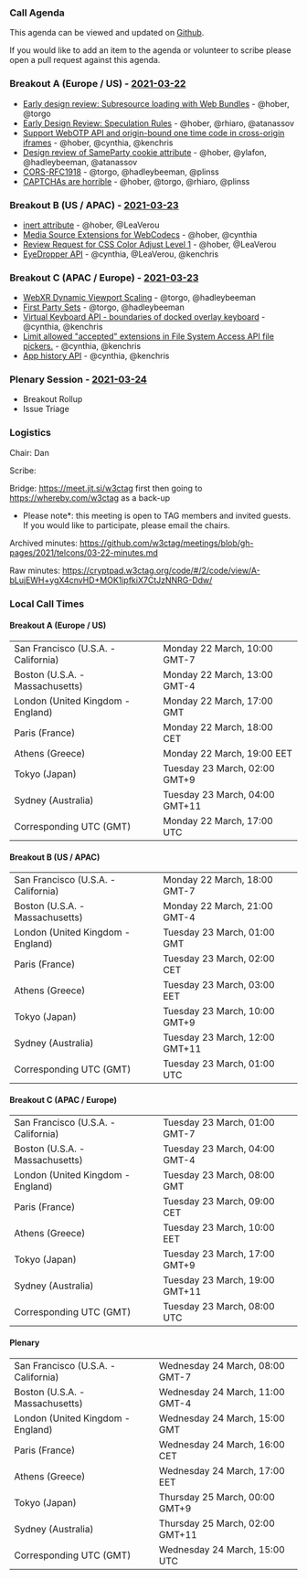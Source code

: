 ### Call Agenda

This agenda can be viewed and updated on [Github](https://github.com/w3ctag/meetings/blob/gh-pages/2021/telcons/03-22-agenda.md).

If you would like to add an item to the agenda or volunteer to scribe please open a pull request against this agenda.

### Breakout A (Europe / US) - [2021-03-22](https://www.timeanddate.com/worldclock/converter.html?iso=20210322T170000&p1=224&p2=43&p3=136&p4=195&p5=26&p6=248&p7=240)

* [Early design review: Subresource loading with Web Bundles](https://github.com/w3ctag/design-reviews/issues/616) - @hober, @torgo
* [Early Design Review: Speculation Rules](https://github.com/w3ctag/design-reviews/issues/611) - @hober, @rhiaro, @atanassov
* [Support WebOTP API and origin-bound one time code in cross-origin iframes](https://github.com/w3ctag/design-reviews/issues/604) - @hober, @cynthia, @kenchris
* [Design review of SameParty cookie attribute](https://github.com/w3ctag/design-reviews/issues/595) - @hober, @ylafon, @hadleybeeman, @atanassov
* [CORS-RFC1918](https://github.com/w3ctag/design-reviews/issues/572) - @torgo, @hadleybeeman, @plinss
* [CAPTCHAs are horrible](https://github.com/w3ctag/design-reviews/issues/558) - @hober, @torgo, @rhiaro, @plinss

### Breakout B (US / APAC) - [2021-03-23](https://www.timeanddate.com/worldclock/converter.html?iso=20210323T010000&p1=224&p2=43&p3=136&p4=195&p5=26&p6=248&p7=240)

* [inert attribute](https://github.com/w3ctag/design-reviews/issues/610) - @hober, @LeaVerou
* [Media Source Extensions for WebCodecs](https://github.com/w3ctag/design-reviews/issues/576) - @hober, @cynthia
* [Review Request for CSS Color Adjust Level 1](https://github.com/w3ctag/design-reviews/issues/583) - @hober, @LeaVerou
* [EyeDropper API](https://github.com/w3ctag/design-reviews/issues/587) - @cynthia, @LeaVerou, @kenchris

### Breakout C (APAC / Europe) - [2021-03-23](https://www.timeanddate.com/worldclock/converter.html?iso=20210323T080000&p1=224&p2=43&p3=136&p4=195&p5=26&p6=248&p7=240)

* [WebXR Dynamic Viewport Scaling](https://github.com/w3ctag/design-reviews/issues/588) - @torgo, @hadleybeeman
* [First Party Sets](https://github.com/w3ctag/design-reviews/issues/342) - @torgo, @hadleybeeman
* [Virtual Keyboard API - boundaries of docked overlay keyboard](https://github.com/w3ctag/design-reviews/issues/507) - @cynthia, @kenchris
* [Limit allowed "accepted" extensions in File System Access API file pickers.](https://github.com/w3ctag/design-reviews/issues/580) - @cynthia, @kenchris
* [App history API](https://github.com/w3ctag/design-reviews/issues/605) - @cynthia, @kenchris


### Plenary Session - [2021-03-24](https://www.timeanddate.com/worldclock/converter.html?iso=20210317T150000&p1=224&p2=43&p3=136&p4=195&p5=26&p6=248&p7=240)

* Breakout Rollup
* Issue Triage

### Logistics

Chair: Dan

Scribe:

Bridge: https://meet.jit.si/w3ctag first then going to https://whereby.com/w3ctag as a back-up

* Please note*: this meeting is open to TAG members and invited guests. If you would like to participate, please email the chairs.

Archived minutes: https://github.com/w3ctag/meetings/blob/gh-pages/2021/telcons/03-22-minutes.md

Raw minutes: https://cryptpad.w3ctag.org/code/#/2/code/view/A-bLujEWH+ygX4cnvHD+MOK1ipfkiX7CtJzNNRG-Ddw/

### Local Call Times

#### Breakout A (Europe / US)

<table>
<tr><td> San Francisco (U.S.A. - California) <td> Monday 22 March, 10:00 GMT-7</td></tr>
<tr><td> Boston (U.S.A. - Massachusetts) <td> Monday 22 March, 13:00 GMT-4</td></tr>
<tr><td> London (United Kingdom - England) <td> Monday 22 March, 17:00 GMT</td></tr>
<tr><td> Paris (France) <td> Monday 22 March, 18:00 CET</td></tr>
<tr><td> Athens (Greece) <td> Monday 22 March, 19:00 EET</td></tr>
<tr><td> Tokyo (Japan) <td> Tuesday 23 March, 02:00 GMT+9</td></tr>
<tr><td> Sydney (Australia) <td> Tuesday 23 March, 04:00 GMT+11</td></tr>
<tr><td> Corresponding UTC (GMT) <td> Monday 22 March, 17:00 UTC</td></tr>
</table>

#### Breakout B (US / APAC)

<table>
<tr><td> San Francisco (U.S.A. - California) <td> Monday 22 March, 18:00 GMT-7</td></tr>
<tr><td> Boston (U.S.A. - Massachusetts) <td> Monday 22 March, 21:00 GMT-4</td></tr>
<tr><td> London (United Kingdom - England) <td> Tuesday 23 March, 01:00 GMT</td></tr>
<tr><td> Paris (France) <td> Tuesday 23 March, 02:00 CET</td></tr>
<tr><td> Athens (Greece) <td> Tuesday 23 March, 03:00 EET</td></tr>
<tr><td> Tokyo (Japan) <td> Tuesday 23 March, 10:00 GMT+9</td></tr>
<tr><td> Sydney (Australia) <td> Tuesday 23 March, 12:00 GMT+11</td></tr>
<tr><td> Corresponding UTC (GMT) <td> Tuesday 23 March, 01:00 UTC</td></tr>
</table>

#### Breakout C (APAC / Europe)

<table>
<tr><td> San Francisco (U.S.A. - California) <td> Tuesday 23 March, 01:00 GMT-7</td></tr>
<tr><td> Boston (U.S.A. - Massachusetts) <td> Tuesday 23 March, 04:00 GMT-4</td></tr>
<tr><td> London (United Kingdom - England) <td> Tuesday 23 March, 08:00 GMT</td></tr>
<tr><td> Paris (France) <td> Tuesday 23 March, 09:00 CET</td></tr>
<tr><td> Athens (Greece) <td> Tuesday 23 March, 10:00 EET</td></tr>
<tr><td> Tokyo (Japan) <td> Tuesday 23 March, 17:00 GMT+9</td></tr>
<tr><td> Sydney (Australia) <td> Tuesday 23 March, 19:00 GMT+11</td></tr>
<tr><td> Corresponding UTC (GMT) <td> Tuesday 23 March, 08:00 UTC</td></tr>
</table>

#### Plenary

<table>
<tr><td> San Francisco (U.S.A. - California) <td> Wednesday 24 March, 08:00 GMT-7</td></tr>
<tr><td> Boston (U.S.A. - Massachusetts) <td> Wednesday 24 March, 11:00 GMT-4</td></tr>
<tr><td> London (United Kingdom - England) <td> Wednesday 24 March, 15:00 GMT</td></tr>
<tr><td> Paris (France) <td> Wednesday 24 March, 16:00 CET</td></tr>
<tr><td> Athens (Greece) <td> Wednesday 24 March, 17:00 EET</td></tr>
<tr><td> Tokyo (Japan) <td> Thursday 25 March, 00:00 GMT+9</td></tr>
<tr><td> Sydney (Australia) <td> Thursday 25 March, 02:00 GMT+11</td></tr>
<tr><td> Corresponding UTC (GMT) <td> Wednesday 24 March, 15:00 UTC</td></tr>
</table>

